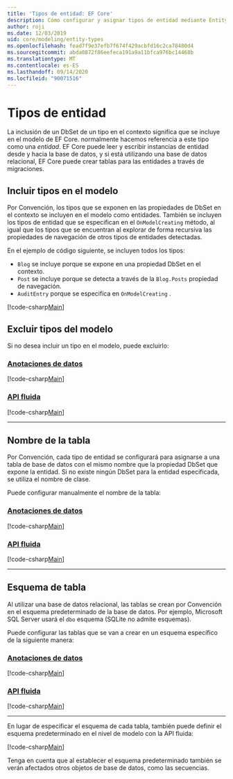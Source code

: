 ```yaml
---
title: 'Tipos de entidad: EF Core'
description: Cómo configurar y asignar tipos de entidad mediante Entity Framework Core
author: roji
ms.date: 12/03/2019
uid: core/modeling/entity-types
ms.openlocfilehash: fead7f9e37efb7f674f429acbfd16c2ca78480d4
ms.sourcegitcommit: abda0872f86eefeca191a9a11bfca976bc14468b
ms.translationtype: MT
ms.contentlocale: es-ES
ms.lasthandoff: 09/14/2020
ms.locfileid: "90071516"
---
```

# <a name="entity-types"></a>Tipos de entidad

La inclusión de un DbSet de un tipo en el contexto significa que se incluye en el modelo de EF Core. normalmente hacemos referencia a este tipo como una *entidad*. EF Core puede leer y escribir instancias de entidad desde y hacia la base de datos, y si está utilizando una base de datos relacional, EF Core puede crear tablas para las entidades a través de migraciones.

## <a name="including-types-in-the-model"></a>Incluir tipos en el modelo

Por Convención, los tipos que se exponen en las propiedades de DbSet en el contexto se incluyen en el modelo como entidades. También se incluyen los tipos de entidad que se especifican en el `OnModelCreating` método, al igual que los tipos que se encuentran al explorar de forma recursiva las propiedades de navegación de otros tipos de entidades detectadas.

En el ejemplo de código siguiente, se incluyen todos los tipos:

* `Blog` se incluye porque se expone en una propiedad DbSet en el contexto.
* `Post` se incluye porque se detecta a través de la `Blog.Posts` propiedad de navegación.
* `AuditEntry` porque se especifica en `OnModelCreating` .

[!code-csharp[Main](../../../samples/core/Modeling/Conventions/EntityTypes.cs?name=EntityTypes&highlight=3,7,16)]

## <a name="excluding-types-from-the-model"></a>Excluir tipos del modelo

Si no desea incluir un tipo en el modelo, puede excluirlo:

### <a name="data-annotations"></a>[Anotaciones de datos](#tab/data-annotations)

[!code-csharp[Main](../../../samples/core/Modeling/DataAnnotations/IgnoreType.cs?name=IgnoreType&highlight=1)]

### <a name="fluent-api"></a>[API fluida](#tab/fluent-api)

[!code-csharp[Main](../../../samples/core/Modeling/FluentAPI/IgnoreType.cs?name=IgnoreType&highlight=3)]

***

## <a name="table-name"></a>Nombre de la tabla

Por Convención, cada tipo de entidad se configurará para asignarse a una tabla de base de datos con el mismo nombre que la propiedad DbSet que expone la entidad. Si no existe ningún DbSet para la entidad especificada, se utiliza el nombre de clase.

Puede configurar manualmente el nombre de la tabla:

### <a name="data-annotations"></a>[Anotaciones de datos](#tab/data-annotations)

[!code-csharp[Main](../../../samples/core/Modeling/DataAnnotations/TableName.cs?Name=TableName&highlight=1)]

### <a name="fluent-api"></a>[API fluida](#tab/fluent-api)

[!code-csharp[Main](../../../samples/core/Modeling/FluentAPI/TableName.cs?Name=TableName&highlight=3-4)]

***

## <a name="table-schema"></a>Esquema de tabla

Al utilizar una base de datos relacional, las tablas se crean por Convención en el esquema predeterminado de la base de datos. Por ejemplo, Microsoft SQL Server usará el `dbo` esquema (SQLite no admite esquemas).

Puede configurar las tablas que se van a crear en un esquema específico de la siguiente manera:

### <a name="data-annotations"></a>[Anotaciones de datos](#tab/data-annotations)

[!code-csharp[Main](../../../samples/core/Modeling/DataAnnotations/TableNameAndSchema.cs?name=TableNameAndSchema&highlight=1)]

### <a name="fluent-api"></a>[API fluida](#tab/fluent-api)

[!code-csharp[Main](../../../samples/core/Modeling/FluentAPI/TableNameAndSchema.cs?name=TableNameAndSchema&highlight=3-4)]

***

En lugar de especificar el esquema de cada tabla, también puede definir el esquema predeterminado en el nivel de modelo con la API fluida:

[!code-csharp[Main](../../../samples/core/Modeling/FluentAPI/DefaultSchema.cs?name=DefaultSchema&highlight=3)]

Tenga en cuenta que al establecer el esquema predeterminado también se verán afectados otros objetos de base de datos, como las secuencias.
